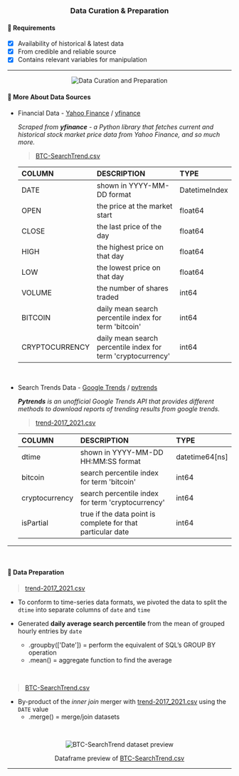 <h3 align="center">
  Data Curation & Preparation
</h3>

#### 📌 Requirements
- [x] Availability of historical & latest data
- [x] From credible and reliable source
- [x] Contains relevant variables for manipulation

---
<p align="center">
  <img src="https://user-images.githubusercontent.com/65748007/164248322-c5ee7471-9536-4f83-916a-4534df42df1d.png" alt="Data Curation and Preparation"/>
</p>

#### 📑 More About Data Sources
- Financial Data - <a href="https://sg.finance.yahoo.com/cryptocurrencies/" target="_blank">Yahoo Finance</a> / <a href="https://pypi.org/project/yfinance/" target="_blank">yfinance</a>

   *Scraped from **yfinance** - a Python library that fetches current and historical stock market price data from Yahoo Finance, and so much more.*

    > [BTC-SearchTrend.csv](./BTC-SearchTrend.csv)

    COLUMN | DESCRIPTION | TYPE
    :------------ | :-------------| :-------------| 
    DATE| shown in YYYY-MM-DD format | DatetimeIndex
    OPEN | the price at the market start | float64
    CLOSE | the last price of the day | float64
    HIGH| the highest price on that day | float64
    LOW | the lowest price on that day | float64
    VOLUME | the number of shares traded | int64
    BITCOIN | daily mean search percentile index for term 'bitcoin' | int64
    CRYPTOCURRENCY | daily mean search percentile index for term 'cryptocurrency' | int64

<br/>

- Search Trends Data - <a href="https://trends.google.com/trends/?geo=SG" target="_blank">Google Trends</a> / <a href="https://pypi.org/project/pytrends/" target="_blank">pytrends</a>

    ***Pytrends** is an unofficial Google Trends API that provides different methods to download reports of trending results from google trends.*

    > [trend-2017_2021.csv](./searchTrends/trend-2017_2021.csv)

    COLUMN | DESCRIPTION | TYPE
    :------------ | :-------------| :-------------| 
    dtime | shown in YYYY-MM-DD HH:MM:SS format | datetime64[ns]
    bitcoin | search percentile index for term 'bitcoin' | int64
    cryptocurrency | search percentile index for term 'cryptocurrency' | int64
    isPartial | true if the data point is complete for that particular date | int64

---

<br/>

#### 🔬 Data Preparation

> [trend-2017_2021.csv](./searchTrends/trend-2017_2021.csv)

- To conform to time-series data formats, we pivoted the data to split the `dtime` into separate columns of `date` and `time`

- Generated **daily average search percentile** from the mean of grouped hourly entries by `date`
    - .groupby(['Date']) = perform the equivalent of SQL’s GROUP BY operation
    - .mean() = aggregate function to find the average

<br/>

> [BTC-SearchTrend.csv](./BTC-SearchTrend.csv)

- By-product of the *inner join* merger with [trend-2017_2021.csv](./searchTrends/trend-2017_2021.csv) using the `DATE` value
    - .merge() = merge/join datasets

<br/>

<p align="center">
  <img src="https://user-images.githubusercontent.com/65748007/164257496-417e6cf7-cea2-4f4b-b8ae-2e7f53a7e998.png" alt="BTC-SearchTrend dataset preview"/>
</p>

<p align="center">
    Dataframe preview of <a href="./BTC-SearchTrend.csv" target="_blank">BTC-SearchTrend.csv</a>
</p>

---